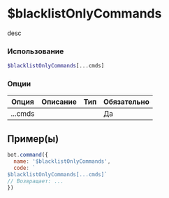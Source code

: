# $blacklistOnlyCommands
desc
### Использование
```php
$blacklistOnlyCommands[...cmds]
```

### Опции

| Опция | Описание | Тип | Обязательно |
|--------|-------------|------|----------|
| ...cmds |  |  | Да |  
## Пример(ы)

```javascript
bot.command({
  name: '$blacklistOnlyCommands',
  code: `
$blacklistOnlyCommands[...cmds]`
// Возвращает: ...
})
```